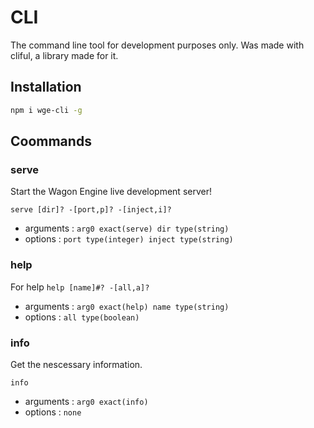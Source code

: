 # CLI

The command line tool for development purposes only. Was made with cliful, a library made for it.

## Installation

```sh
npm i wge-cli -g
```

## Coommands

### serve

Start the Wagon Engine live development server!

`serve [dir]? -[port,p]? -[inject,i]?`

- arguments : `arg0 exact(serve) dir type(string)`
- options : `port type(integer) inject type(string)`

### help

For help
`help [name]#? -[all,a]?`

- arguments : `arg0 exact(help) name type(string)`
- options : `all type(boolean)`

### info

Get the nescessary information.

`info`

- arguments : `arg0 exact(info)`
- options : `none`
